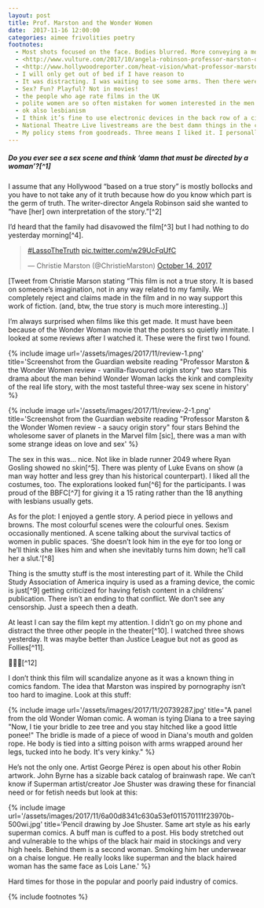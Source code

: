 ```yaml
---
layout: post
title: Prof. Marston and the Wonder Women
date:  2017-11-16 12:00:00
categories: aimee frivolities poetry
footnotes:
  - Most shots focused on the face. Bodies blurred. More conveying a mood than showing tits
  - <http://www.vulture.com/2017/10/angela-robinson-professor-marston-queer-characters.html>
  - <http://www.hollywoodreporter.com/heat-vision/what-professor-marston-misses-wonder-womans-origins-guest-column-1049868>
  - I will only get out of bed if I have reason to
  - It was distracting. I was waiting to see some arms. Then there were the unhatched replicants with hard nipples. Not hard dongs. And there were naked female bodies everywhere
  - Sex? Fun? Playful? Not in movies!
  - the people who age rate films in the UK
  - polite women are so often mistaken for women interested in the men who approach them
  - ok also lesbianism
  - I think it’s fine to use electronic devices in the back row of a cinema screen. It’s rude to disrupt and that’s not disrupting.
  - National Theatre Live livestreams are the best damn things in the cinema most months. Sorry medium of film. All the good independent stuff goes to the cinema I can’t really go to often
  - My policy stems from goodreads. Three means I liked it. I personally liked it
---
```


##### Do you ever see a sex scene and think ‘damn that must be directed by a woman’?[^1]

I assume that any Hollywood “based on a true story” is mostly bollocks and you have to not take any of it truth because how do you know which part is the germ of truth. The writer-director Angela Robinson said she wanted to “have [her] own interpretation of the story.”[^2]

I’d heard that the family had disavowed the film[^3] but I had nothing to do yesterday morning[^4].

> [#LassoTheTruth](https://twitter.com/hashtag/LassoTheTruth?src=hash&ref_src=twsrc%5Etfw) [pic.twitter.com/w29UcFqUfC](https://t.co/w29UcFqUfC)
>
> — Christie Marston (@ChristieMarston) [October 14, 2017](https://twitter.com/ChristieMarston/status/919255175293997056?ref_src=twsrc%5Etfw)

[Tweet from Christie Marson stating “This film is not a true story. It is based on someone’s imagination, not in any way related to my family. We completely reject and claims made in the film and in no way support this work of fiction. (and, btw, the true story is much more interesting..)]

I’m always surprised when films like this get made. It must have been because of the Wonder Woman movie that the posters so quietly immitate. I looked at some reviews after I watched it. These were the first two I found.

{% include image url='/assets/images/2017/11/review-1.png' title='Screenshot from the Guardian website reading "Professor Marston & the Wonder Women review - vanilla-flavoured origin story" two stars This drama about the man behind Wonder Woman lacks the kink and complexity of the real life story, with the most tasteful three-way sex scene in history' %}

{% include image url='/assets/images/2017/11/review-2-1.png' title='Screenshot from the Guardian website reading "Professor Marston & the Wonder Women review - a saucy origin story" four stars Behind the wholesome saver of planets in the Marvel film [sic], there was a man with some strange ideas on love and sex' %}

The sex in this was... nice. Not like in blade runner 2049 where Ryan Gosling showed no skin[^5]. There was plenty of Luke Evans on show (a man way hotter and less grey than his historical counterpart). I liked all the costumes, too. The explorations looked fun[^6] for the participants. I was proud of the BBFC[^7] for giving it a 15 rating rather than the 18 anything with lesbians usually gets.

As for the plot: I enjoyed a gentle story. A period piece in yellows and browns. The most colourful scenes were the colourful ones. Sexism occasionally mentioned. A scene talking about the survival tactics of women in public spaces. ‘She doesn’t look him in the eye for too long or he’ll think she likes him and when she inevitably turns him down; he’ll call her a slut.'[^8]

Thing is the smutty stuff is the most interesting part of it. While the Child Study Association of America inquiry is used as a framing device, the comic is just[^9] getting criticized for having fetish content in a childrens’ publication. There isn’t an ending to that conflict. We don’t see any censorship. Just a speech then a death.

At least I can say the film kept my attention. I didn’t go on my phone and distract the three other people in the theater[^10]. I watched three shows yesterday. It was maybe better than Justice League but not as good as Follies[^11].

🌟🌟🌟[^12]

I don’t think this film will scandalize anyone as it was a known thing in comics fandom. The idea that Marston was inspired by pornography isn’t too hard to imagine. Look at this stuff:

{% include image url='/assets/images/2017/11/20739287.jpg' title="A panel from the old Wonder Woman comic. A woman is tying Diana to a tree saying \"Now, I tie your bridle to zee tree and you stay hitched like a good little ponee!\" The bridle is made of a piece of wood in Diana's mouth and golden rope. He body is tied into a sitting poison with arms wrapped around her legs, tucked into he body. It's very kinky." %}

He’s not the only one. Artist George Pérez is open about his other Robin artwork. John Byrne has a sizable back catalog of brainwash rape. We can’t know if Superman artist/creator Joe Shuster was drawing these for financial need or for fetish needs but look at this:

{% include image url='/assets/images/2017/11/6a00d8341c630a53ef011570111f23970b-500wi.jpg' title='Pencil drawing by Joe Shuster. Same art style as his early superman comics. A buff man is cuffed to a post. His body stretched out and vulnerable to the whips of the black hair maid in stockings and very high heels. Behind them is a second woman. Smoking him her underwear on a chaise longue. He really looks like superman and the black haired woman has the same face as Lois Lane.' %}

Hard times for those in the popular and poorly paid industry of comics.

{% include footnotes %}

